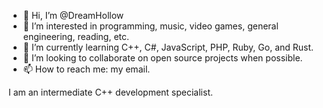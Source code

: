 - 👋 Hi, I’m @DreamHollow
- 👀 I’m interested in programming, music, video games, general engineering, reading, etc.
- 🌱 I’m currently learning C++, C#, JavaScript, PHP, Ruby, Go, and Rust.
- 💞️ I’m looking to collaborate on open source projects when possible.
- 📫 How to reach me: my email.

I am an intermediate C++ development specialist.

<!---
[![GitHub Streak](https://streak-stats.demolab.com/?user=DreamHollow)](https://git.io/streak-stats)
--->

<!---
DreamHollow/DreamHollow is a ✨ special ✨ repository because its `README.md` (this file) appears on your GitHub profile.
You can click the Preview link to take a look at your changes.
--->
